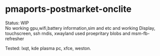 # pmaports-postmarket-onclite
Status: WIP                                                                                                                         
No working gpu,wifi,battery information,sim and etc and working Display, touchscreen, ssh rndis, xwayland used proepritary blobs and msm-fb-refresher

Tested: lxqt, kde plasma pc, xfce, weston.                                                                   
